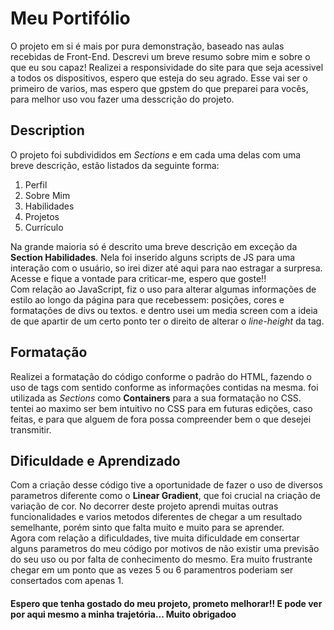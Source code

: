 # Meu Portifólio

O projeto em si é mais por pura demonstração, baseado nas aulas recebidas de Front-End. Descrevi um breve resumo sobre mim e sobre o que eu sou capaz! Realizei a responsividade do site para que seja acessivel a todos os dispositivos, espero que esteja do seu agrado. Esse vai ser o primeiro de varios, mas espero que gpstem do que preparei para vocês, para melhor uso vou fazer uma desscrição do projeto.

## Description
O projeto foi subdivididos em *Sections* e em cada uma delas com uma breve descrição, estão listados da seguinte forma:
1. Perfil
2. Sobre Mim
3. Habilidades
4. Projetos
5. Currículo

Na grande maioria só é descrito uma breve descrição em exceção da **Section Habilidades**. Nela foi inserido alguns scripts de JS para uma interação com o usuário, so irei dizer até aqui para nao estragar a surpresa. Acesse e fique a vontade para criticar-me, espero que goste!!<br>
Com relação ao JavaScript, fiz o uso para alterar algumas informações de estilo ao longo da página para que recebessem: posições, cores e formatações de divs ou textos. e dentro usei um media screen com a ideia de que apartir de um certo ponto ter o direito de alterar o *line-height* da tag.

## Formatação
Realizei a formatação do código conforme o padrão do HTML, fazendo o uso de tags com sentido conforme as informações contidas na mesma. foi utilizada as *Sections* como **Containers** para a sua formatação no CSS. tentei ao maximo ser bem intuitivo no CSS para em futuras edições, caso feitas, e para que alguem de fora possa compreender bem o que desejei transmitir.

## Dificuldade e Aprendizado
Com a criação desse código tive a oportunidade de fazer o uso de diversos parametros diferente como o **Linear Gradient**, que foi crucial na criação de variação de cor. No decorrer deste projeto aprendi muitas outras funcionalidades e varios metodos diferentes de chegar a um resultado semelhante, porém sinto que falta muito e muito para se aprender.<br>
Agora com relação a dificuldades, tive muita dificuldade em consertar alguns parametros do meu código por motivos de não existir uma previsão do seu uso ou por falta de conhecimento do mesmo. Era muito frustrante chegar em um ponto que as vezes 5 ou 6 paramentros poderiam ser consertados com apenas 1.

#### Espero que tenha gostado do meu projeto, prometo melhorar!! E pode ver por aqui mesmo a minha trajetória... Muito obrigadoo
